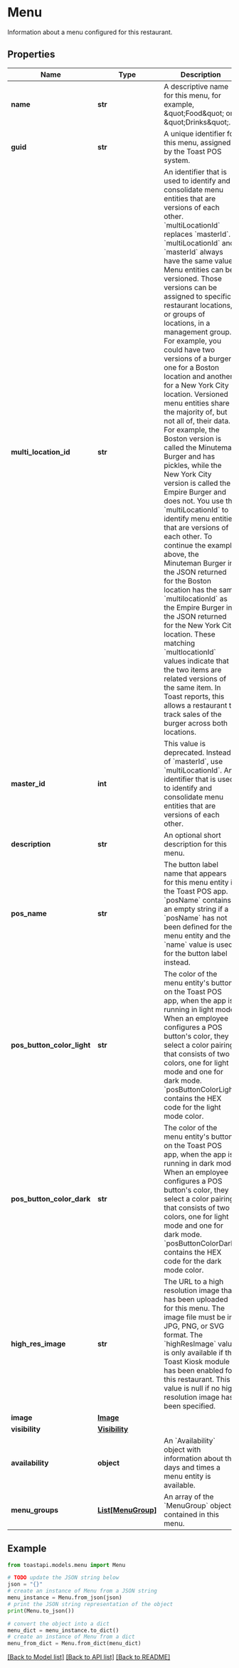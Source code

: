 # Menu

Information about a menu configured for this restaurant. 

## Properties

Name | Type | Description | Notes
------------ | ------------- | ------------- | -------------
**name** | **str** | A descriptive name for this menu, for example, \&quot;Food\&quot; or \&quot;Drinks\&quot;.  | [optional] 
**guid** | **str** | A unique identifier for this menu, assigned by the Toast POS system.  | [optional] 
**multi_location_id** | **str** | An identifier that is used to identify and consolidate menu entities that are versions of each other.  &#x60;multiLocationId&#x60; replaces &#x60;masterId&#x60;. &#x60;multiLocationId&#x60; and &#x60;masterId&#x60; always have the same value.  Menu entities can be versioned. Those versions can be assigned to specific restaurant locations, or groups of locations, in a management group. For example, you could have two versions of a burger, one for a Boston location and another for a New York City location. Versioned menu entities share the majority of, but not all of, their data. For example, the Boston version is called the Minuteman Burger and has pickles, while the New York City version is called the Empire Burger and does not.  You use the &#x60;multiLocationId&#x60; to identify menu entities that are versions of each other. To continue the example above, the Minuteman Burger in the JSON returned for the Boston location has the same &#x60;multilocationId&#x60; as the Empire Burger in the JSON returned for the New York City location. These matching &#x60;multlocationId&#x60; values indicate that the two items are related versions of the same item. In Toast reports, this allows a restaurant to track sales of the burger across both locations.  | [optional] 
**master_id** | **int** | This value is deprecated. Instead of &#x60;masterId&#x60;, use &#x60;multiLocationId&#x60;.  An identifier that is used to identify and consolidate menu entities that are versions of each other.  | [optional] 
**description** | **str** | An optional short description for this menu.  | [optional] 
**pos_name** | **str** | The button label name that appears for this menu entity in the Toast POS app. &#x60;posName&#x60; contains an empty string if a &#x60;posName&#x60; has not been defined for the menu entity and the &#x60;name&#x60; value is used for the button label instead.  | [optional] 
**pos_button_color_light** | **str** | The color of the menu entity&#39;s button on the Toast POS app, when the app is running in light mode.       When an employee configures a POS button&#39;s color, they select a color pairing that consists of two colors, one for light mode and one for dark mode. &#x60;posButtonColorLight&#x60; contains the HEX code for the light mode color.  | [optional] 
**pos_button_color_dark** | **str** | The color of the menu entity&#39;s button on the Toast POS app, when the app is running in dark mode.       When an employee configures a POS button&#39;s color, they select a color pairing that consists of two colors, one for light mode and one for dark mode. &#x60;posButtonColorDark&#x60; contains the HEX code for the dark mode color.  | [optional] 
**high_res_image** | **str** | The URL to a high resolution image that has been uploaded for this menu. The image file must be in JPG, PNG, or SVG format. The &#x60;highResImage&#x60; value is only available if the Toast Kiosk module has been enabled for this restaurant. This value is null if no high resolution image has been specified.  | [optional] 
**image** | [**Image**](Image.md) |  | [optional] 
**visibility** | [**Visibility**](Visibility.md) |  | [optional] 
**availability** | **object** | An &#x60;Availability&#x60; object with information about the days and times a menu entity is available.  | [optional] 
**menu_groups** | [**List[MenuGroup]**](MenuGroup.md) | An array of the &#x60;MenuGroup&#x60; objects contained in this menu.  | [optional] 

## Example

```python
from toastapi.models.menu import Menu

# TODO update the JSON string below
json = "{}"
# create an instance of Menu from a JSON string
menu_instance = Menu.from_json(json)
# print the JSON string representation of the object
print(Menu.to_json())

# convert the object into a dict
menu_dict = menu_instance.to_dict()
# create an instance of Menu from a dict
menu_from_dict = Menu.from_dict(menu_dict)
```
[[Back to Model list]](../README.md#documentation-for-models) [[Back to API list]](../README.md#documentation-for-api-endpoints) [[Back to README]](../README.md)



